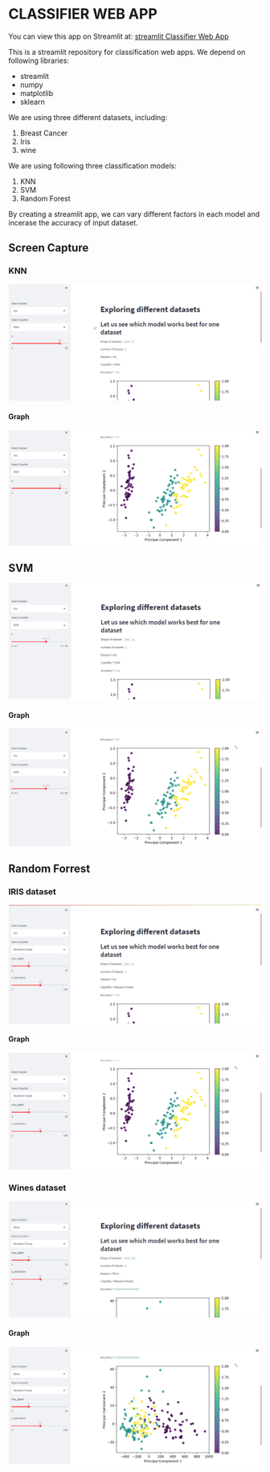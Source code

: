 # CLASSIFIER WEB APP

You can view this app on Streamlit at: [streamlit Classifier Web App](https://classifier-web-app.streamlit.app)

This is a streamlit repository for classification web apps. We depend on following libraries:

* streamlit
* numpy
* matplotlib
* sklearn


We are using three different datasets, including:

1. Breast Cancer
2. Iris
3. wine

We are using following three classification models:

1. KNN
2. SVM
3. Random Forest

By creating a streamlit app, we can vary different factors in each model and incerase the accuracy of input dataset.  

## Screen Capture  

### KNN  

![KNN Classifier](ScreenCapture/knn1.PNG)  
#### Graph  
![KNN Graph](ScreenCapture/knn2.PNG)  

## SVM  

![SVM Classifier](ScreenCapture/svm1.PNG)  
#### Graph  
![SVM Graph](ScreenCapture/svm2.PNG)  

## Random Forrest  

### IRIS dataset

![Random Forrest on IRIS](ScreenCapture/rf1.PNG)  
#### Graph  
![Random Forrest Graph](ScreenCapture/rf2.PNG)  

### Wines dataset  

![Random Forrest on Wines](ScreenCapture/rf_wn1.PNG)  
#### Graph  
![Random Forrest graph](ScreenCapture/rf_wn2.PNG)  

